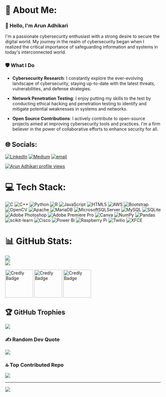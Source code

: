 # 💫 About Me:

### 👋 Hello, I'm Arun Adhikari

I'm a passionate cybersecurity enthusiast with a strong desire to secure the digital world. My journey in the realm of cybersecurity began when I realized the critical importance of safeguarding information and systems in today's interconnected world.

### 🛡️ What I Do

- **Cybersecurity Research**: I constantly explore the ever-evolving landscape of cybersecurity, staying up-to-date with the latest threats, vulnerabilities, and defense strategies.

- **Network Penetration Testing**: I enjoy putting my skills to the test by conducting ethical hacking and penetration testing to identify and mitigate potential weaknesses in systems and networks.

- **Open Source Contributions**: I actively contribute to open-source projects aimed at improving cybersecurity tools and practices. I'm a firm believer in the power of collaborative efforts to enhance security for all.

## 🌐 Socials:
[![LinkedIn](https://img.shields.io/badge/LinkedIn-%230077B5.svg?logo=linkedin&logoColor=white)](https://linkedin.com/in/https://www.linkedin.com/in/arun-adhikari281202/) [![Medium](https://img.shields.io/badge/Medium-12100E?logo=medium&logoColor=white)](https://medium.com/@https://medium.com/@arunadhikari0000) [![email](https://img.shields.io/badge/Email-D14836?logo=gmail&logoColor=white)](mailto:arunadhikari0000@gmail.com) 

[![Arun Adhikari profile views](https://u8views.com/api/v1/github/profiles/53912688/views/day-week-month-total-count.svg)](https://u8views.com/github/Arun7303)

# 💻 Tech Stack:
![C](https://img.shields.io/badge/c-%2300599C.svg?style=plastic&logo=c&logoColor=white) ![C++](https://img.shields.io/badge/c++-%2300599C.svg?style=plastic&logo=c%2B%2B&logoColor=white) ![Python](https://img.shields.io/badge/python-3670A0?style=plastic&logo=python&logoColor=ffdd54) ![R](https://img.shields.io/badge/r-%23276DC3.svg?style=plastic&logo=r&logoColor=white) ![JavaScript](https://img.shields.io/badge/javascript-%23323330.svg?style=plastic&logo=javascript&logoColor=%23F7DF1E) ![HTML5](https://img.shields.io/badge/html5-%23E34F26.svg?style=plastic&logo=html5&logoColor=white) ![AWS](https://img.shields.io/badge/AWS-%23FF9900.svg?style=plastic&logo=amazon-aws&logoColor=white) ![Bootstrap](https://img.shields.io/badge/bootstrap-%238511FA.svg?style=plastic&logo=bootstrap&logoColor=white) ![OpenCV](https://img.shields.io/badge/opencv-%23white.svg?style=plastic&logo=opencv&logoColor=white) ![Apache](https://img.shields.io/badge/apache-%23D42029.svg?style=plastic&logo=apache&logoColor=white) ![MariaDB](https://img.shields.io/badge/MariaDB-003545?style=plastic&logo=mariadb&logoColor=white) ![MicrosoftSQLServer](https://img.shields.io/badge/Microsoft%20SQL%20Server-CC2927?style=plastic&logo=microsoft%20sql%20server&logoColor=white) ![MySQL](https://img.shields.io/badge/mysql-4479A1.svg?style=plastic&logo=mysql&logoColor=white) ![SQLite](https://img.shields.io/badge/sqlite-%2307405e.svg?style=plastic&logo=sqlite&logoColor=white) ![Adobe Photoshop](https://img.shields.io/badge/adobe%20photoshop-%2331A8FF.svg?style=plastic&logo=adobe%20photoshop&logoColor=white) ![Adobe Premiere Pro](https://img.shields.io/badge/Adobe%20Premiere%20Pro-9999FF.svg?style=plastic&logo=Adobe%20Premiere%20Pro&logoColor=white) ![Canva](https://img.shields.io/badge/Canva-%2300C4CC.svg?style=plastic&logo=Canva&logoColor=white) ![NumPy](https://img.shields.io/badge/numpy-%23013243.svg?style=plastic&logo=numpy&logoColor=white) ![Pandas](https://img.shields.io/badge/pandas-%23150458.svg?style=plastic&logo=pandas&logoColor=white) ![scikit-learn](https://img.shields.io/badge/scikit--learn-%23F7931E.svg?style=plastic&logo=scikit-learn&logoColor=white) ![Cisco](https://img.shields.io/badge/cisco-%23049fd9.svg?style=plastic&logo=cisco&logoColor=black) ![Power Bi](https://img.shields.io/badge/power_bi-F2C811?style=plastic&logo=powerbi&logoColor=black) ![Raspberry Pi](https://img.shields.io/badge/-Raspberry_Pi-C51A4A?style=plastic&logo=Raspberry-Pi) ![Twilio](https://img.shields.io/badge/Twilio-F22F46?style=plastic&logo=Twilio&logoColor=white) ![XFCE](https://img.shields.io/badge/XFCE-%232284F2.svg?style=plastic&logo=xfce&logoColor=white)
# 📊 GitHub Stats:
![](https://nirzak-streak-stats.vercel.app/?user=Arun7303&theme=dark&hide_border=false)<br/>
![](https://github-readme-stats.vercel.app/api/top-langs/?username=Arun7303&theme=dark&hide_border=false&include_all_commits=true&count_private=false&layout=compact)

<p align="left">
  <img src="https://images.credly.com/size/220x220/images/242902b5-f527-42ad-865e-977c9e1b5b58/image.png" alt="Credly Badge" width="90" height="90"/>
  <img src="https://images.credly.com/size/220x220/images/114ee3e0-902b-45df-b9d0-2f72a16386a8/IT_Fund_for_Cyber_Specialist.png" alt="Credly Badge" width="90" height="90"/>
  <img src="https://images.credly.com/size/220x220/images/ac3c7b20-510a-479f-b51f-b9e3972d25db/blob" alt="Credly Badge" width="90" height="90"/>
</p>


## 🏆 GitHub Trophies
![](https://github-profile-trophy.vercel.app/?username=Arun7303&theme=onedark&no-frame=false&no-bg=true&margin-w=4)

### ✍️ Random Dev Quote
![](https://quotes-github-readme.vercel.app/api?type=horizontal&theme=light)

### 🔝 Top Contributed Repo
![](https://github-contributor-stats.vercel.app/api?username=Arun7303&limit=5&theme=dark&combine_all_yearly_contributions=true)

---
[![](https://visitcount.itsvg.in/api?id=Arun7303&icon=0&color=1)](https://visitcount.itsvg.in)

<!-- Proudly created with GPRM ( https://gprm.itsvg.in ) -->
